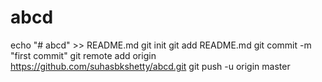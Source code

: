 # abcd
echo "# abcd" >> README.md
git init
git add README.md
git commit -m "first commit"
git remote add origin https://github.com/suhasbkshetty/abcd.git
git push -u origin master
